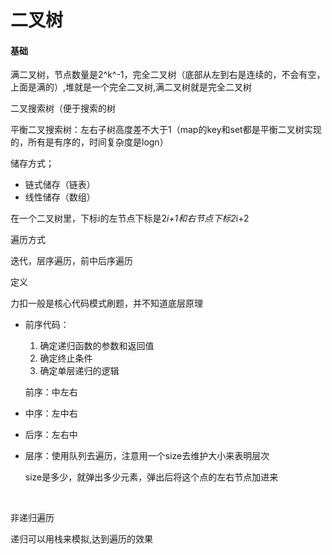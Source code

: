 #  二叉树

####  基础

满二叉树，节点数量是2^k^-1，完全二叉树（底部从左到右是连续的，不会有空，上面是满的）,堆就是一个完全二叉树,满二叉树就是完全二叉树

二叉搜索树（便于搜索的树

平衡二叉搜索树：左右子树高度差不大于1（map的key和set都是平衡二叉树实现的，所有是有序的，时间复杂度是logn）



储存方式；

- 链式储存（链表）
- 线性储存（数组）

在一个二叉树里，下标i的左节点下标是2*i+1和右节点下标2*i+2





遍历方式

迭代，层序遍历，前中后序遍历





定义

力扣一般是核心代码模式刷题，并不知道底层原理







- 前序代码：

  1. 确定递归函数的参数和返回值
  2. 确定终止条件
  3. 确定单层递归的逻辑

  前序：中左右

- 中序：左中右

- 后序：左右中

- 层序：使用队列去遍历，注意用一个size去维护大小来表明层次

  size是多少，就弹出多少元素，弹出后将这个点的左右节点加进来

  ​


非递归遍历

递归可以用栈来模拟,达到遍历的效果









